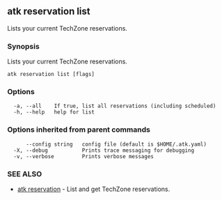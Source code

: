 ## atk reservation list

Lists your current TechZone reservations.

### Synopsis

Lists your current TechZone reservations.

```
atk reservation list [flags]
```

### Options

```
  -a, --all    If true, list all reservations (including scheduled)
  -h, --help   help for list
```

### Options inherited from parent commands

```
      --config string   config file (default is $HOME/.atk.yaml)
  -X, --debug           Prints trace messaging for debugging
  -v, --verbose         Prints verbose messages
```

### SEE ALSO

* [atk reservation](atk_reservation.md)	 - List and get TechZone reservations.

